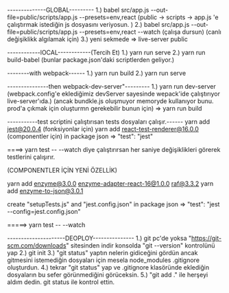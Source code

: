 --------------GLOBAL---------
1.) babel src/app.js --out-file=public/scripts/app.js --presets=env,react (public -> scripts -> app.js 'e çalıştırmak istediğin js dosyasını veriyosun. )
2.) babel src/app.js --out-file=public/scripts/app.js --presets=env,react --watch (çalışa dursun) (canlı değişiklikk algılamak için)
3.) yeni sekmede => live-server public 

------------lOCAL------------(Tercih Et)
1.) yarn run serve
2.) yarn run build-babel (bunlar package.json'daki scriptlerden geliyor.)

--------with webpack------
1.) yarn run build
2.) yarn run serve

---------------then webpack-dev-server"---------
1.) yarn run dev-server (webpack.config'e eklediğimiz devServer sayesinde wepack'ide çalıştırıyor live-server'ıda.)
                         (ancak bundkle.js oluşmuyor memoryde kullanıyor bunu. prod'a çıkmak için oluşturmn gerekebilir bunun için) => yarn run build



-----------test scriptini çalıştırısan tests dosyaları çalışır.------
yarn add jest@20.0.4 (fonksiyonlar için)
yarn add react-test-renderer@16.0.0 (componentler için)
in package json => "test": "jest"
 
 ====> yarn test -- --watch diye çalıştırırsan her saniye değişiklikleri görerek testlerini çalışırır.
 
 (COMPONENTLER İÇİN YENİ ÖZELLİK)
 
yarn add enzyme@3.0.0 enzyme-adapter-react-16@1.0.0 raf@3.3.2 
yarn add enzyme-to-json@3.0.1 

create "setupTests.js" and "jest.config.json"
in package json => "test": "jest --config=jest.config.json"

=====> yarn test -- --watch 

---------------------DEOPLOY---------------
1.) git pc'de yoksa "https://git-scm.com/downloads" sitesinden indir konsolda "git --version" kontrolünü yap
2.) git init
3.) "git status" yaptın nelerin gidiceğini gördün ancak gitmesini istemediğin dosyaları için mesela node_modules .gitignore oluşturdun.
4.) tekrar "git status" yap ve .gitignore klasöründe eklediğin dosyaların bu sefer görünmediğini görüceksin.
5.) "git add ." ile herşeyi aldım dedin. git status ile kontrol ettin.
 
